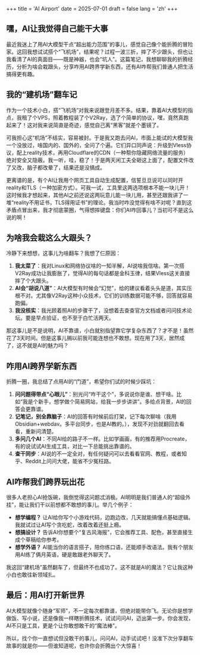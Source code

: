 +++
title = 'AI Airport'
date = 2025-07-01
draft = false
lang = 'zh'
+++

## 嘿，AI让我觉得自己能干大事

最近我迷上了用AI大模型干点“超出能力范围”的事儿，感觉自己像个能折腾的冒险家。这回我想试试搭个“飞机场”，结果呢？过程一波三折，摔了不少跟头，但也让我看清了AI的真面目——既是神器，也会“坑人”。这篇笔记，我想聊聊我的折腾经历，分析为啥会栽跟头，分享咋用AI跨界学新东西，还有AI咋帮我们普通人把生活搞得更有趣。

## 我的“建机场”翻车记

作为一个技术小白，搭“飞机场”对我来说跟登月差不多。结果，靠着AI大模型的指点，我租了个VPS，照着教程装了个V2Ray，选了个简单的协议，嘿，竟然真跑起来了！这对我来说简直是奇迹，感觉自己离“黑客”就差个墨镜了。

可我担心这“机场”不结实，容易被封。于是我又跑去问AI，市面上能试的大模型我一个没放过，啥国内的、国外的，全问了个遍。它们异口同声说：升级到Vless协议，配上reality技术，再用Cloudflare的CDN（一种帮你隐藏网络流量的服务）绝对安全又隐蔽。我一听，哇，稳了！于是两天闲工夫全砸这上面了，配置文件改了又改，脑子都改晕了，结果还是没搞成。

更离谱的是，有个AI让我用个网页工具自动生成配置，信誓旦旦说可以同时开reality和TLS（一种加密方式）。可我一试，工具里这两选项根本不能一块儿开！这时候我才想起来，其他AI之前还说这两玩意儿能一块儿用，甚至还跟我讲了一堆“reality不用证书，TLS得用证书”的理论。我当时咋没觉得有啥不对呢？直到这矛盾点冒出来，我才彻底蒙圈，气得想摔键盘：你们AI咋回事儿？当初可不是这么说的啊！

## 为啥我会栽这么大跟头？

冷静下来想想，这事儿为啥翻车？我想了仨原因：

1. **我太菜了**：我对Linux和网络协议啥的一知半解，AI说啥我信啥。第一次搭V2Ray成功让我膨胀了，觉得AI的每句话都是金科玉律，结果Vless这关直接摔了个大跟头。
2. **AI会“胡说八道”**：AI大模型有时候会“幻觉”，给的建议看着头头是道，其实压根不对。尤其像V2Ray这种小众技术，它们的训练数据可能不够，回答就容易跑偏。
3. **我没核实**：我光顾着照AI的步骤干了，没想着去查查官方文档或者问问技术论坛。要是早点验证，也不至于白忙活两天。

那这事儿是不是说明，AI不靠谱，小白就别指望靠它学复杂东西了？才不是！虽然花了3天时间。但是这事儿搁以前我可能连想也不敢想。现在用了3天，居然成了，这不就是AI的魅力吗？

## 咋用AI跨界学新东西

折腾一圈，我总结了点用AI的“门道”，希望你们试的时候少踩坑：

1. **问问题得带点“心眼儿”**：别光问“咋干这个”，多说说你是谁、想干啥。比如“我是个新手，想学做个简易网站，给我一步步讲讲”。多给点背景，AI的回答会更靠谱。
2. **记笔记，别全靠脑子**：AI的回答有时候前后打架，记下每次聊啥（我用Obsidian+webdav。多平台同步，也是AI教的。），发现不对劲就翻回去看看，重新问清楚。
3. **多问几个AI**：不同AI给的路子不一样。比如学画画，有的推荐用Procreate，有的说试试AI生成工具，对比一下总能挑出靠谱的。
4. **查干同步**：AI说的不一定全对，有任何疑问可以去看看官网、教程，或者知乎、Reddit上问问大佬，能省不少冤枉路。

## AI咋帮我们跨界玩出花

很多人老担心AI抢饭碗，我倒觉得这问题忒消极。AI明明是我们普通人的“超级外挂”，能让我们干以前想都不敢想的事儿。举几个例子：

- **想学编程？** 让AI给你写个小游戏代码，边跑边改，几天就能搞懂点基础逻辑。我就试过让AI写个贪吃蛇，改着改着还挺上瘾。
- **想搞设计？** 告诉AI你想要个“复古风海报”，它会推荐工具、配色，甚至直接生成个草稿给你参考。
- **想学外语？** AI能当你的语言搭子，陪你练口语，还能顺手改语法。我有个朋友用AI练了俩月英语，硬是敢跟老外聊天了。

我这回“建机场”虽然翻车了，但最终不也成功了。这不就是AI的魔法？它让我这种小白也敢往新领域扎。

## 最后：用AI打开新世界

AI大模型就像个随身“军师”，不一定每次都靠谱，但绝对能带你飞。无论你是想学做饭、写小说，还是像我一样瞎折腾技术，试试问问AI，迈出第一步。你会发现，AI不只是工具，更是个让你敢想敢干的“魔法棒”。

所以，找个你一直想试但没敢干的事儿，问问AI，动手试试吧！没准下次分享翻车故事的就是你——但谁知道呢，也许你会折腾出个大惊喜！
